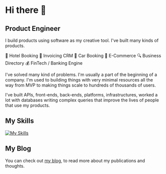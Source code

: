# Hi there 👋

## Product Engineer 

I build products using software as my creative tool. I've built many kinds of products.

🏨 Hotel Booking
🧾 Invoicing CRM
🚗 Car Booking
🛒 E-Commerce
🔍 Business Directory
💰 FinTech / Banking Engine

I've solved many kind of problems. I'm usually a part of the beginning of a company. I'm used to building things with very minimal resources all the way from MVP to making things scale to hundreds of thousands of users.

I've built APIs, front-ends, back-ends, platforms, infrastructures, worked a lot with databases writing complex queries that improve the lives of people that use my products.

## My Skills

[![My Skills](https://skillicons.dev/icons?i=js,html,css,rails,ruby,elixir,react,astro,postgres)](https://skillicons.dev)

## My Blog

You can check out [my blog](https://www.zacksiri.com), to read more about my publications and thoughts.

<!--
**zacksiri/zacksiri** is a ✨ _special_ ✨ repository because its `README.md` (this file) appears on your GitHub profile.

Here are some ideas to get you started:

- 🔭 I’m currently working on ...
- 🌱 I’m currently learning ...
- 👯 I’m looking to collaborate on ...
- 🤔 I’m looking for help with ...
- 💬 Ask me about ...
- 📫 How to reach me: ...
- 😄 Pronouns: ...
- ⚡ Fun fact: ...
-->
